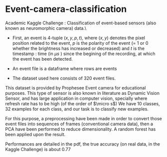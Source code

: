 # Event-camera-classification

Academic Kaggle Challenge : Classification of event-based sensors (also known as neuromorphic camera) data.\

- First, an event is 4-tuple $(x, y, p, t)$, where $(x, y)$ denotes the pixel position related to the event, $p$ is the polarity of the event (= 1 or 0 whether the brightness has increased or decreased) and $t$ is the timestamp : time (in $\mu s$ ) since the begining of the recording, at which the event has been detected.

- An event file is a dataframe where rows are events


- The dataset used here consists of 320 event files.

This dataset is provided by Prophesee Event camera for educational purposes. This type of sensor is also known in literature as Dynamic Vision Sensor, and has large application in computer vision, specially where refresh rate has to be high (of the order of $\micro s$) We have 10 classes, 32 examples for each class, and our task is to classify new examples.

For this purpose, a preprocessing have been made in order to convert those event files into sequences of frames (conventional camera data), then a PCA have been performed to reduce dimensionality.
A random forest has been applied upon the result.

Performances are detailed in the pdf, the true accuracy (on real data, in the Kaggle Challenge) is about 0.77
